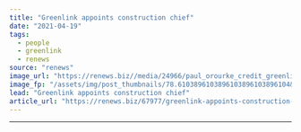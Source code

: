 ```yaml
---
title: "Greenlink appoints construction chief"
date: "2021-04-19"
tags: 
  - people
  - greenlink
  - renews
source: "renews"
image_url: "https://renews.biz//media/24966/paul_orourke_credit_greenlink.jpeg?mode=crop&width=770&heightratio=0.6103896103896103896103896104&slimmage=true"
image_fp: "/assets/img/post_thumbnails/78.6103896103896103896103896104&slimmage=true"
lead: "Greenlink appoints construction chief"
article_url: "https://renews.biz/67977/greenlink-appoints-construction-chief/"
---
```


---

